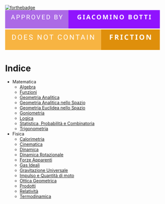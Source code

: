 [![forthebadge](https://forthebadge.com/images/badges/gluten-free.svg)](https://forthebadge.com) ![forthebadge](assets/badges/approved-by-giacomino-botti.svg) ![forthebadge](assets/badges/does-not-contain-friction.svg) 
# Indice
- Matematica
	- [Algebra](Matematica/Algebra.md)
	- [Funzioni](Matematica/Funzioni.md)
	- [Geometria Analitica](Matematica/Geometria%20Analitica.md)
	- [Geometria Analitica nello Spazio](Matematica/Geometria%Analitica%20Nello%20Spazio.md)
	- [Geometria Euclidea nello Spazio](Matematica/Geometria%20Euclidea%20Nello%20Spazio.md)
	- [Goniometria](Matematica/Goniometria.md)
	- [Logica](Matematica/Logica.md)
	- [Statistica, Probabilità e Combinatoria](Statistica,%20Probabilità%20e%20Combinatoria.md)
	- [Trigonometria](Matematica/Trigonometria.md)
- Fisica
	- [Calorimetria](Fisica/Calorimetria.md)
	- [Cinematica](Fisica/Cinematica.md)
	- [Dinamica](Fisica/Dinamica.md)
	- [Dinamica Rotazionale](Dinamica%20Rotazionale.md)
	- [Forze Apparenti](Forze%20Apparenti.md)
	- [Gas Ideali](Fisica/Gas%20Ideali.md)
	- [Gravitazione Universale](Fisica/Gravitazione%20Universale.md)
	- [Impulso e Quantità di moto](Impulso%20e%20Quantità%20di%20moto.md)
	- [Ottica Geometrica](Fisica/Ottica%20Geometrica.md)
	- [Prodotti](Fisica/Prodotti.md)
	- [Relatività](Fisica/Relatività.md)
	- [Termodinamica](Fisica/Termodinamica.md)













